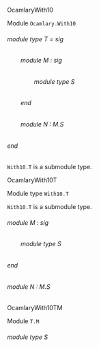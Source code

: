 OcamlaryWith10

 Module  `` Ocamlary.With10 `` 
<a id="module-type-T"></a>
###### module type T = sig

<a id="module-M"></a>
###### &nbsp; &nbsp; &nbsp; &nbsp; module M : sig

<a id="module-type-S"></a>
###### &nbsp; &nbsp; &nbsp; &nbsp; &nbsp; &nbsp; &nbsp; &nbsp; module type S



###### &nbsp; &nbsp; &nbsp; &nbsp; end



<a id="module-N"></a>
###### &nbsp; &nbsp; &nbsp; &nbsp; module N : M.S



###### end

 `` With10.T ``  is a submodule type.



OcamlaryWith10T

 Module type  `` With10.T `` 


 `` With10.T ``  is a submodule type.

<a id="module-M"></a>
###### module M : sig

<a id="module-type-S"></a>
###### &nbsp; &nbsp; &nbsp; &nbsp; module type S



###### end



<a id="module-N"></a>
###### module N : M.S


OcamlaryWith10TM

 Module  `` T.M `` 
<a id="module-type-S"></a>
###### module type S

